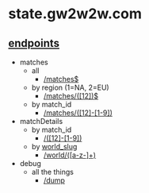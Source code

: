 # state.gw2w2w.com

## [endpoints](https://github.com/fooey/gw2w2w-state/blob/master/routes/index.js)

- matches
	- all
		- [/matches$](/matches)
	- by region (1=NA, 2=EU)
		- [/matches/([12])$](/matches/1)
	- by match_id
		- [/matches/([12]\-[1-9])](/matches/1-1)
- matchDetails
	- by match_id
		- [/([12]\-[1-9])](/1-1)
	- by [world_slug](https://github.com/fooey/gw2w2w-static/blob/master/data/world_names.js)
		- [/world/([a-z-]+)](/world/sea-of-sorrows)
- debug
	- all the things
		- [/dump](/dump)